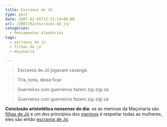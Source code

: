 ```yaml
---
title: Escravos de Jó
type: post
date: 2007-02-05T12:31:14+00:00
url: /2007/02/escravos-de-jo/
categories:
  - Pensamentos aleatórios
tags:
  - escravos de jó
  - filhas de jó
  - maçonaria

---
```

> Escravos de Jó jogavam caxangá

> Tira, bota, deixa ficar

> Guerreiros com guerreiros fazem zig-zig-zá

> Guerreiros com guerreiros fazem zig-zig-zá

**Conclusão aristotélica _nonsense_ do dia:** se as meninas da Maçonaria são [filhas de Jó][1] e um dos princípios dos [meninos][2] é respeitar todas as mulheres, eles são então [escravos de Jó][3].

 [1]: http://pt.wikipedia.org/wiki/Filhas_de_J%C3%B3
 [2]: http://pt.wikipedia.org/wiki/Ordem_DeMolay
 [3]: http://www.rafael.galvao.org/2004/07/escravos_de_jo.php

